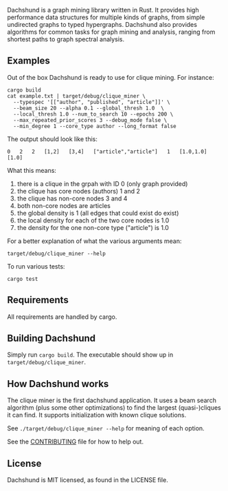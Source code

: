 Dachshund is a graph mining library written in Rust. It provides high performance data structures for multiple kinds of graphs, from simple undirected graphs to typed hypergraphs. Dachshund also provides algorithms for common tasks for graph mining and analysis, ranging from shortest paths to graph spectral analysis.

## Examples
Out of the box Dachshund is ready to use for clique mining. For instance:
```
cargo build
cat example.txt | target/debug/clique_miner \
  --typespec '[["author", "published", "article"]]' \
  --beam_size 20 --alpha 0.1 --global_thresh 1.0  \
  --local_thresh 1.0 --num_to_search 10 --epochs 200 \
  --max_repeated_prior_scores 3 --debug_mode false \
  --min_degree 1 --core_type author --long_format false
```

The output should look like this:

```
0	2	2	[1,2]	[3,4]	["article","article"]	1	[1.0,1.0]	[1.0]
```
What this means:
1) there is a clique in the grpah with ID 0 (only graph provided)
2) the clique has core nodes (authors) 1 and 2
3) the clique has non-core nodes 3 and 4
4) both non-core nodes are articles
5) the global density is 1 (all edges that could exist do exist)
6) the local density for each of the two core nodes is 1.0
7) the density for the one non-core type ("article") is 1.0

For a better explanation of what the various arguments mean:
```
target/debug/clique_miner --help
```

To run various tests:
```
cargo test
```

## Requirements
All requirements are handled by cargo.

## Building Dachshund
Simply run `cargo build`. The executable should show up in `target/debug/clique_miner`.

## How Dachshund works
The clique miner is the first dachshund application. It uses a beam search algorithm (plus some other optimizations) to find the largest (quasi-)cliques it can find. It supports initialization with known clique solutions.

See `./target/debug/clique_miner --help` for meaning of each option.

See the [CONTRIBUTING](CONTRIBUTING.md) file for how to help out.

## License
Dachshund is MIT licensed, as found in the LICENSE file.
